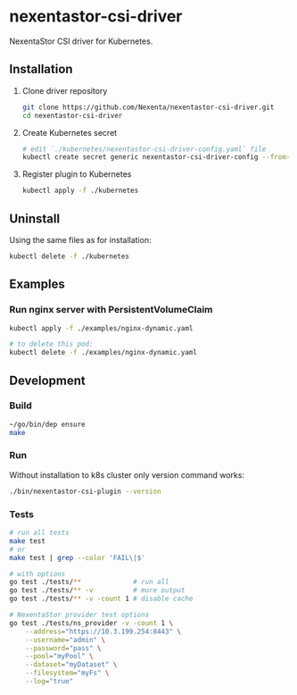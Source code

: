 # nexentastor-csi-driver

NexentaStor CSI driver for Kubernetes.

## Installation

1. Clone driver repository
   ```bash
   git clone https://github.com/Nexenta/nexentastor-csi-driver.git
   cd nexentastor-csi-driver
   ```
2. Create Kubernetes secret
   ```bash
   # edit `./kubernetes/nexentastor-csi-driver-config.yaml` file
   kubectl create secret generic nexentastor-csi-driver-config --from-file=./kubernetes/secret/nexentastor-csi-driver-config.yaml
   ```
3. Register plugin to Kubernetes
   ```bash
   kubectl apply -f ./kubernetes
   ```

## Uninstall

Using the same files as for installation:
```bash
kubectl delete -f ./kubernetes
```

## Examples

### Run nginx server with PersistentVolumeClaim

```bash
kubectl apply -f ./examples/nginx-dynamic.yaml

# to delete this pod:
kubectl delete -f ./examples/nginx-dynamic.yaml
```

## Development

### Build

```bash
~/go/bin/dep ensure
make
```

### Run

Without installation to k8s cluster only version command works:
```bash
./bin/nexentastor-csi-plugin --version
```

### Tests

```bash
# run all tests
make test
# or
make test | grep --color 'FAIL\|$'

# with options
go test ./tests/**             # run all
go test ./tests/** -v          # more output
go test ./tests/** -v -count 1 # disable cache

# NexentaStor provider test options
go test ./tests/ns_provider -v -count 1 \
    --address="https://10.3.199.254:8443" \
    --username="admin" \
    --password="pass" \
    --pool="myPool" \
    --dataset="myDataset" \
    --filesystem="myFs" \
    --log="true"
```
